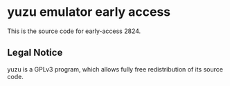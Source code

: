 yuzu emulator early access
=============

This is the source code for early-access 2824.

## Legal Notice

yuzu is a GPLv3 program, which allows fully free redistribution of its source code.